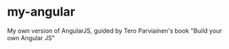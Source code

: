 # my-angular
My own version of AngularJS, guided by  Tero Parviainen's book "Build your own Angular JS"
